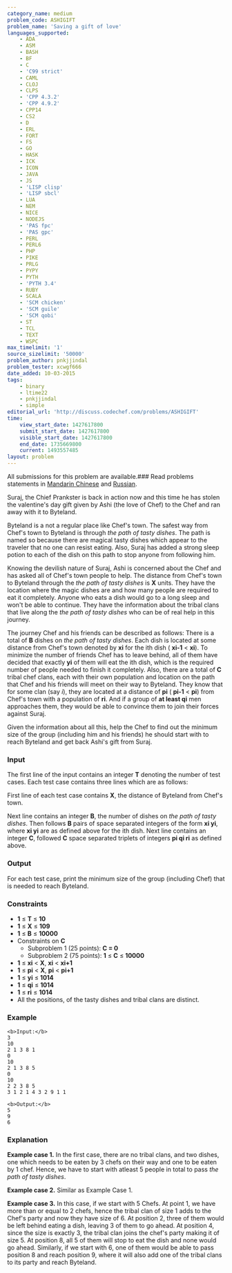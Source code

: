 ```yaml
---
category_name: medium
problem_code: ASHIGIFT
problem_name: 'Saving a gift of love'
languages_supported:
    - ADA
    - ASM
    - BASH
    - BF
    - C
    - 'C99 strict'
    - CAML
    - CLOJ
    - CLPS
    - 'CPP 4.3.2'
    - 'CPP 4.9.2'
    - CPP14
    - CS2
    - D
    - ERL
    - FORT
    - FS
    - GO
    - HASK
    - ICK
    - ICON
    - JAVA
    - JS
    - 'LISP clisp'
    - 'LISP sbcl'
    - LUA
    - NEM
    - NICE
    - NODEJS
    - 'PAS fpc'
    - 'PAS gpc'
    - PERL
    - PERL6
    - PHP
    - PIKE
    - PRLG
    - PYPY
    - PYTH
    - 'PYTH 3.4'
    - RUBY
    - SCALA
    - 'SCM chicken'
    - 'SCM guile'
    - 'SCM qobi'
    - ST
    - TCL
    - TEXT
    - WSPC
max_timelimit: '1'
source_sizelimit: '50000'
problem_author: pnkjjindal
problem_tester: xcwgf666
date_added: 10-03-2015
tags:
    - binary
    - ltime22
    - pnkjjindal
    - simple
editorial_url: 'http://discuss.codechef.com/problems/ASHIGIFT'
time:
    view_start_date: 1427617800
    submit_start_date: 1427617800
    visible_start_date: 1427617800
    end_date: 1735669800
    current: 1493557485
layout: problem
---
```

All submissions for this problem are available.###  Read problems statements in [Mandarin Chinese](http://www.codechef.com/download/translated/LTIME22/mandarin/ASHIGIFT.pdf) and [Russian](http://www.codechef.com/download/translated/LTIME22/russian/ASHIGIFT.pdf).

Suraj, the Chief Prankster is back in action now and this time he has stolen the valentine's day gift given by Ashi (the love of Chef) to the Chef and ran away with it to Byteland.

Byteland is a not a regular place like Chef's town. The safest way from Chef's town to Byteland is through _the path of tasty dishes_. The path is named so because there are magical tasty dishes which appear to the traveler that no one can resist eating. Also, Suraj has added a strong sleep potion to each of the dish on this path to stop anyone from following him.

Knowing the devilish nature of Suraj, Ashi is concerned about the Chef and has asked all of Chef's town people to help. The distance from Chef's town to Byteland through the _the path of tasty dishes_ is **X** units. They have the location where the magic dishes are and how many people are required to eat it completely. Anyone who eats a dish would go to a long sleep and won't be able to continue. They have the information about the tribal clans that live along the _the path of tasty dishes_ who can be of real help in this journey.

The journey Chef and his friends can be described as follows: There is a total of **B** dishes on _the path of tasty dishes_. Each dish is located at some distance from Chef's town denoted by **xi** for the ith dish ( **xi-1** < **xi**). To minimize the number of friends Chef has to leave behind, all of them have decided that exactly **yi** of them will eat the ith dish, which is the required number of people needed to finish it completely. Also, there are a total of **C** tribal chef clans, each with their own population and location on the path that Chef and his friends will meet on their way to Byteland. They know that for some clan (say _i_), they are located at a distance of **pi** ( **pi-1** < **pi**) from Chef's town with a population of **ri**. And if a group of **at least qi** men approaches them, they would be able to convince them to join their forces against Suraj.

Given the information about all this, help the Chef to find out the minimum size of the group (including him and his friends) he should start with to reach Byteland and get back Ashi's gift from Suraj.

### Input

The first line of the input contains an integer **T** denoting the number of test cases. Each test case contains three lines which are as follows:

First line of each test case contains **X**, the distance of Byteland from Chef's town.

Next line contains an integer **B**, the number of dishes on _the path of tasty dishes_. Then follows **B** pairs of space separated integers of the form **xi yi**, where **xi yi** are as defined above for the ith dish.
Next line contains an integer **C**, followed **C** space separated triplets of integers **pi qi ri** as defined above.

### Output

For each test case, print the minimum size of the group (including Chef) that is needed to reach Byteland.

### Constraints

- **1** ≤ **T** ≤ **10**
- **1** ≤ **X** ≤ **109**
- **1** ≤ **B** ≤ **10000**
- Constraints on **C**
  - Subproblem 1 (25 points):  **C = 0**
  - Subproblem 2 (75 points): **1** ≤ **C** ≤ **10000**
- **1** ≤ **xi** < **X**, **xi** < **xi+1**
- **1** ≤ **pi** < **X**, **pi** < **pi+1**
- **1** ≤ **yi** ≤ **1014**
- **1** ≤ **qi** ≤ **1014**
- **1** ≤ **ri** ≤ **1014**
- All the positions, of the tasty dishes and tribal clans are distinct.

### Example

```
<b>Input:</b>
3
10
2 1 3 8 1
0
10
2 1 3 8 5
0
10
2 2 3 8 5
3 1 2 1 4 3 2 9 1 1 

<b>Output:</b>
5
9
6

```
### Explanation

**Example case 1.** In the first case, there are no tribal clans, and two dishes, one which needs to be eaten by 3 chefs on their way and one to be eaten by 1 chef. Hence, we have to start with atleast 5 people in total to pass _the path of tasty dishes_.

**Example case 2.** Similar as Example Case 1.

**Example case 3.** In this case, if we start with 5 Chefs. At point 1, we have more than or equal to 2 chefs, hence the tribal clan of size 1 adds to the Chef's party and now they have size of 6. At position 2, three of them would be left behind eating a dish, leaving 3 of them to go ahead. At position 4, since the size is exactly 3, the tribal clan joins the chef's party making it of size 5. At position 8, all 5 of them will stop to eat the dish and none would go ahead. Similarly, if we start with 6, one of them would be able to pass position 8 and reach position 9, where it will also add one of the tribal clans to its party and reach Byteland.
